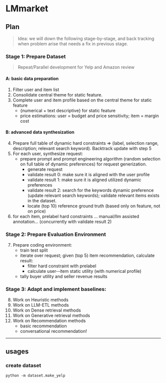 # LMmarket


## Plan

> Idea: we will down the following stage-by-stage, and back tracking when problem arise that needs a fix in previous stage.

### Stage 1: Prepare Dataset

> Repeat/Parallel development for Yelp and Amazon review

#### A: basic data preparation
1. Filter user and item list
2. Consolidate central theme for static feature.
3. Complete user and item profile based on the central theme for static feature
    - {numerical + text descriptive} for static feature
    - price estimations: user = budget and price sensitivity; item = margin cost

#### B: advanced data synthesization
4. Prepare full table of dynamic hard constraints => (label, selection range, description; relevant search keyword). Backtrack update with step 5
5. For each user, synthesize request:
    - prepare prompt and prompt engineering algorithm (random selection on full table of dynamic preferences) for request generization.
        - generate request
        - validate result 0: make sure it is aligned with the user profile
        - validate result 1: make sure it is aligned utilized dynamic preferences
        - validate result 2: search for the keywords dynamic preference (update relevant search keywords); validate relevant items exists in the dataset.
        - locate (top 10) reference ground truth (based only on feature, not on price)
6. for each item, prelabel hard constraints ... manual/llm assisted annotation... (concurrently with validate result 2)


### Stage 2: Prepare Evaluation Environment
7. Prepare coding environment:
    - train test split
    - iterate over request; given (top 5) item recommendation, calculate result:
        - filter hard constraint with prelabel
        - calculate user--item static utility (with numerical profile)
    - tally buyer utility and seller revenue results

### Stage 3: Adapt and implement baselines:
8. Work on Heuristic methods
9. Work on LLM-ETL methods
10. Work on Dense retrieval methods
11. Work on Generative retrieval methods
12. Work on Recommendation methods
    - basic recommendation
    - conversational recommendation!


------

## usages

### create dataset
`python -m dataset.make_yelp`
